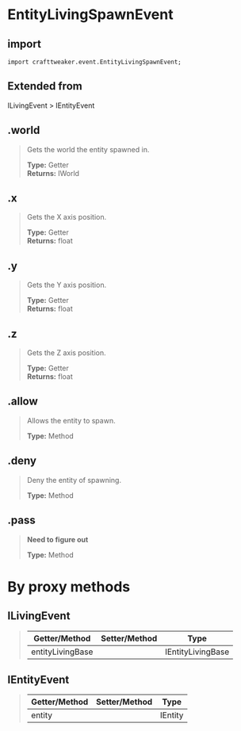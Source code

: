 # EntityLivingSpawnEvent

## import
`import crafttweaker.event.EntityLivingSpawnEvent;`

## Extended from
ILivingEvent > IEntityEvent

## .world
> Gets the world the entity spawned in.
>
> **Type:** Getter  
> **Returns:** IWorld

## .x
> Gets the X axis position.
>
> **Type:** Getter  
> **Returns:** float

## .y
> Gets the Y axis position.
>
> **Type:** Getter  
> **Returns:** float

## .z
> Gets the Z axis position.
>
> **Type:** Getter  
> **Returns:** float

## .allow
> Allows the entity to spawn.
>
> **Type:** Method

## .deny
> Deny the entity of spawning.
>
> **Type:** Method

## .pass
> **Need to figure out**
>
> **Type:** Method

# By proxy methods

## ILivingEvent
> | Getter/Method   | Setter/Method     | Type                  |
> |-----------------|-------------------|-----------------------|
> | entityLivingBase|                   | IEntityLivingBase     |

## IEntityEvent
> | Getter/Method   | Setter/Method     | Type                  |
> |-----------------|-------------------|-----------------------|
> | entity          |                   | IEntity               |